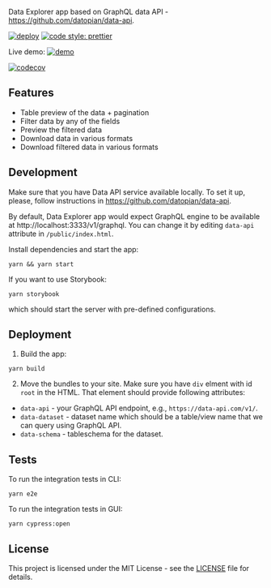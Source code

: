 Data Explorer app based on GraphQL data API - https://github.com/datopian/data-api.

[![deploy](https://github.com/datopian/data-explorer-graphql/actions/workflows/deploy.yml/badge.svg)](https://github.com/datopian/data-explorer-graphql/actions/workflows/deploy.yml)
[![code style: prettier](https://img.shields.io/badge/code_style-prettier-ff69b4.svg)](https://github.com/prettier/prettier)

Live demo: [![demo](https://raw.githubusercontent.com/storybookjs/brand/master/badge/badge-storybook.svg)](https://datopian.github.io/data-explorer-graphql/)

[![codecov](https://codecov.io/gh/datopian/data-explorer-graphql/branch/master/graph/badge.svg?token=DT35M8RSOF)](https://codecov.io/gh/datopian/data-explorer-graphql)


## Features

- Table preview of the data + pagination
- Filter data by any of the fields
- Preview the filtered data
- Download data in various formats
- Download filtered data in various formats

## Development

Make sure that you have Data API service available locally. To set it up, please, follow instructions in https://github.com/datopian/data-api.

By default, Data Explorer app would expect GraphQL engine to be available at http://localhost:3333/v1/graphql. You can change it by editing `data-api` attribute in `/public/index.html`.

Install dependencies and start the app:

```
yarn && yarn start
```

If you want to use Storybook:

```
yarn storybook
```

which should start the server with pre-defined configurations.

## Deployment

1. Build the app:

```
yarn build
```

2. Move the bundles to your site. Make sure you have `div` elment with id `root` in the HTML. That element should provide following attributes:

- `data-api` - your GraphQL API endpoint, e.g., `https://data-api.com/v1/`.
- `data-dataset` - dataset name which should be a table/view name that we can query using GraphQL API.
- `data-schema` - tableschema for the dataset.

## Tests

To run the integration tests in CLI:

```
yarn e2e
```

To run the integration tests in GUI:

```
yarn cypress:open
```

## License

This project is licensed under the MIT License - see the [LICENSE](License) file for details.
